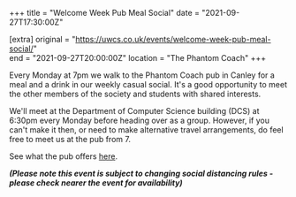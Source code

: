 +++
title = "Welcome Week Pub Meal Social"
date = "2021-09-27T17:30:00Z"

[extra]
original = "https://uwcs.co.uk/events/welcome-week-pub-meal-social/"    
end = "2021-09-27T20:00:00Z"
location = "The Phantom Coach"
+++

Every Monday at 7pm we walk to the Phantom Coach pub in Canley for a meal and a drink in our weekly casual social. It's a good opportunity to meet the other members of the society and students with shared interests.

We'll meet at the Department of Computer Science building (DCS) at 6:30pm every Monday before heading over as a group. However, if you can't make it then, or need to make alternative travel arrangements, do feel free to meet us at the pub from 7.  
  
See what the pub offers [here](https://www.sizzlingpubs.co.uk/findapub/eastandwestmidlands/thephantomcoachcanley).

***(Please note this event is subject to changing social distancing rules - please check nearer the event for availability)***

